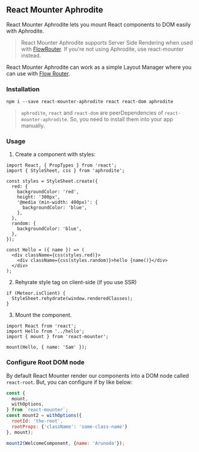 ## React Mounter Aphrodite

React Mounter Aphrodite lets you mount React components to DOM easily with Aphrodite.

> React Mounter Aphrodite supports Server Side Rendering when used with [FlowRouter](https://github.com/kadirahq/flow-router).
> If you're not using Aphrodite, use react-mounter instead.

React Mounter Aphrodite can work as a simple Layout Manager where you can use with [Flow Router](https://github.com/kadirahq/flow-router).


### Installation

```
npm i --save react-mounter-aphrodite react react-dom aphrodite
```

> `aphrodite`, `react` and `react-dom` are peerDependencies of `react-mounter-aphrodite`. So, you need to install them into your app manually.

### Usage

1. Create a component with styles:

```
import React, { PropTypes } from 'react';
import { StyleSheet, css } from 'aphrodite';

const styles = StyleSheet.create({
  red: {
    backgroundColor: 'red',
    height: '300px',
    '@media (min-width: 400px)': {
      backgroundColor: 'blue',
    },
  },
  random: {
    backgroundColor: 'blue',
  },
});

const Hello = ({ name }) => (
  <div className={css(styles.red)}>
    <div className={css(styles.random)}>hello {name()}</div>
  </div>
);

```

2. Rehyrate style tag on client-side (if you use SSR)

```
if (Meteor.isClient) {
  StyleSheet.rehydrate(window.renderedClasses);
}
```

3. Mount the component.

```
import React from 'react';
import Hello from '../hello';
import { mount } from 'react-mounter';

mount(Hello, { name: 'Sam' });
```

### Configure Root DOM node

By default React Mounter render our components into a DOM node called `react-root`. But, you can configure if by like below:

```js
const {
  mount,
  withOptions,
} from `react-mounter`;
const mount2 = withOptions({
  rootId: 'the-root',
  rootProps: {'className': 'some-class-name'}
}, mount);

mount2(WelcomeComponent, {name: 'Arunoda'});
```

